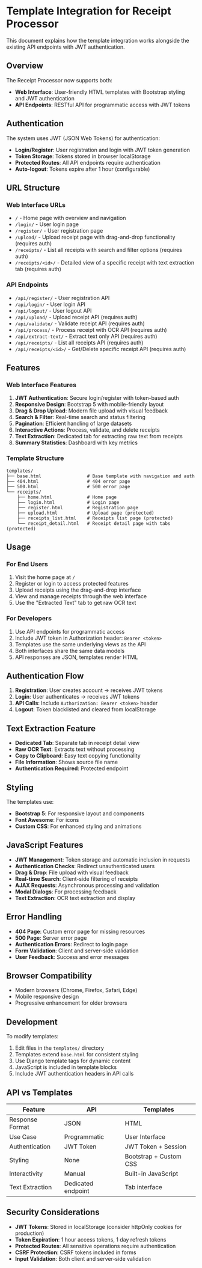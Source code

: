 # Template Integration for Receipt Processor

This document explains how the template integration works alongside the existing API endpoints with JWT authentication.

## Overview

The Receipt Processor now supports both:
- **Web Interface**: User-friendly HTML templates with Bootstrap styling and JWT authentication
- **API Endpoints**: RESTful API for programmatic access with JWT tokens

## Authentication

The system uses JWT (JSON Web Tokens) for authentication:
- **Login/Register**: User registration and login with JWT token generation
- **Token Storage**: Tokens stored in browser localStorage
- **Protected Routes**: All API endpoints require authentication
- **Auto-logout**: Tokens expire after 1 hour (configurable)

## URL Structure

### Web Interface URLs
- `/` - Home page with overview and navigation
- `/login/` - User login page
- `/register/` - User registration page
- `/upload/` - Upload receipt page with drag-and-drop functionality (requires auth)
- `/receipts/` - List all receipts with search and filter options (requires auth)
- `/receipts/<id>/` - Detailed view of a specific receipt with text extraction tab (requires auth)

### API Endpoints
- `/api/register/` - User registration API
- `/api/login/` - User login API
- `/api/logout/` - User logout API
- `/api/upload/` - Upload receipt API (requires auth)
- `/api/validate/` - Validate receipt API (requires auth)
- `/api/process/` - Process receipt with OCR API (requires auth)
- `/api/extract-text/` - Extract text only API (requires auth)
- `/api/receipts/` - List all receipts API (requires auth)
- `/api/receipts/<id>/` - Get/Delete specific receipt API (requires auth)

## Features

### Web Interface Features
1. **JWT Authentication**: Secure login/register with token-based auth
2. **Responsive Design**: Bootstrap 5 with mobile-friendly layout
3. **Drag & Drop Upload**: Modern file upload with visual feedback
4. **Search & Filter**: Real-time search and status filtering
5. **Pagination**: Efficient handling of large datasets
6. **Interactive Actions**: Process, validate, and delete receipts
7. **Text Extraction**: Dedicated tab for extracting raw text from receipts
8. **Summary Statistics**: Dashboard with key metrics

### Template Structure
```
templates/
├── base.html                 # Base template with navigation and auth
├── 404.html                  # 404 error page
├── 500.html                  # 500 error page
└── receipts/
    ├── home.html             # Home page
    ├── login.html            # Login page
    ├── register.html         # Registration page
    ├── upload.html           # Upload page (protected)
    ├── receipts_list.html    # Receipts list page (protected)
    └── receipt_detail.html   # Receipt detail page with tabs (protected)
```

## Usage

### For End Users
1. Visit the home page at `/`
2. Register or login to access protected features
3. Upload receipts using the drag-and-drop interface
4. View and manage receipts through the web interface
5. Use the "Extracted Text" tab to get raw OCR text

### For Developers
1. Use API endpoints for programmatic access
2. Include JWT token in Authorization header: `Bearer <token>`
3. Templates use the same underlying views as the API
4. Both interfaces share the same data models
5. API responses are JSON, templates render HTML

## Authentication Flow

1. **Registration**: User creates account → receives JWT tokens
2. **Login**: User authenticates → receives JWT tokens
3. **API Calls**: Include `Authorization: Bearer <token>` header
4. **Logout**: Token blacklisted and cleared from localStorage

## Text Extraction Feature

- **Dedicated Tab**: Separate tab in receipt detail view
- **Raw OCR Text**: Extracts text without processing
- **Copy to Clipboard**: Easy text copying functionality
- **File Information**: Shows source file name
- **Authentication Required**: Protected endpoint

## Styling

The templates use:
- **Bootstrap 5**: For responsive layout and components
- **Font Awesome**: For icons
- **Custom CSS**: For enhanced styling and animations

## JavaScript Features

- **JWT Management**: Token storage and automatic inclusion in requests
- **Authentication Checks**: Redirect unauthenticated users
- **Drag & Drop**: File upload with visual feedback
- **Real-time Search**: Client-side filtering of receipts
- **AJAX Requests**: Asynchronous processing and validation
- **Modal Dialogs**: For processing feedback
- **Text Extraction**: OCR text extraction and display

## Error Handling

- **404 Page**: Custom error page for missing resources
- **500 Page**: Server error page
- **Authentication Errors**: Redirect to login page
- **Form Validation**: Client and server-side validation
- **User Feedback**: Success and error messages

## Browser Compatibility

- Modern browsers (Chrome, Firefox, Safari, Edge)
- Mobile responsive design
- Progressive enhancement for older browsers

## Development

To modify templates:
1. Edit files in the `templates/` directory
2. Templates extend `base.html` for consistent styling
3. Use Django template tags for dynamic content
4. JavaScript is included in template blocks
5. Include JWT authentication headers in API calls

## API vs Templates

| Feature | API | Templates |
|---------|-----|-----------|
| Response Format | JSON | HTML |
| Use Case | Programmatic | User Interface |
| Authentication | JWT Token | JWT Token + Session |
| Styling | None | Bootstrap + Custom CSS |
| Interactivity | Manual | Built-in JavaScript |
| Text Extraction | Dedicated endpoint | Tab interface |

## Security Considerations

- **JWT Tokens**: Stored in localStorage (consider httpOnly cookies for production)
- **Token Expiration**: 1 hour access tokens, 1 day refresh tokens
- **Protected Routes**: All sensitive operations require authentication
- **CSRF Protection**: CSRF tokens included in forms
- **Input Validation**: Both client and server-side validation 
